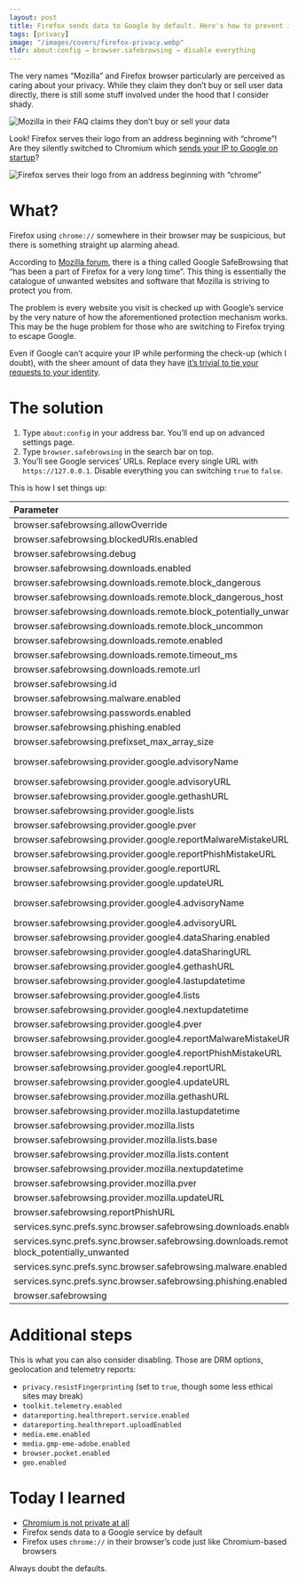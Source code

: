 ```yaml
---
layout: post
title: Firefox sends data to Google by default. Here's how to prevent it
tags: [privacy]
image: "/images/covers/firefox-privacy.webp"
tldr: about:config → browser.safebrowsing → disable everything
---
```


The very names “Mozilla” and Firefox browser particularly are perceived as caring about your privacy. While they claim they don’t buy or sell user data directly, there is still some stuff involved under the hood that I consider shady.

![Mozilla in their FAQ claims they don’t buy or sell your data](/blog/images/content/mozilla-business-model-4.webp)

Look! Firefox serves their logo from an address beginning with “chrome”! Are they silently switched to Chromium which [sends your IP to Google on startup](https://www.reddit.com/r/privacy/comments/34tc2f/how_safe_is_chromium_privacy_wise/cqxzhh8?utm_source=share&utm_medium=web2x&context=3)?

![Firefox serves their logo from an address beginning with “chrome”](/blog/images/content/hpcvvjf9iizfyh21vifa.jpg)

# What?

Firefox using `chrome://` somewhere in their browser may be suspicious, but there is something straight up alarming ahead.

According to [Mozilla forum](https://support.mozilla.org/en-US/questions/922449), there is a thing called Google SafeBrowsing that “has been a part of Firefox for a very long time”. This thing is essentially the catalogue of unwanted websites and software that Mozilla is striving to protect you from.

The problem is every website you visit is checked up with Google’s service by the very nature of how the aforementioned protection mechanism works. This may be the huge problem for those who are switching to Firefox trying to escape Google.

Even if Google can’t acquire your IP while performing the check-up (which I doubt), with the sheer amount of data they have [it’s trivial to tie your requests to your identity](https://arstechnica.com/tech-policy/2009/09/your-secrets-live-online-in-databases-of-ruin/).

# The solution

1. Type `about:config` in your address bar. You’ll end up on advanced settings page.
2. Type `browser.safebrowsing` in the search bar on top.
3. You’ll see Google services’ URLs. Replace every single URL with `https://127.0.0.1`. Disable everything you can switching `true` to `false`.

This is how I set things up:

| Parameter                                                                                  | Value                |
| :----------------------------------------------------------------------------------------- | :------------------- |
| browser.safebrowsing.allowOverride                                                         | false                |
| browser.safebrowsing.blockedURIs.enabled                                                   | false                |
| browser.safebrowsing.debug                                                                 | false                |
| browser.safebrowsing.downloads.enabled                                                     | false                |
| browser.safebrowsing.downloads.remote.block_dangerous                                      | false                |
| browser.safebrowsing.downloads.remote.block_dangerous_host                                 | false                |
| browser.safebrowsing.downloads.remote.block_potentially_unwanted                           | false                |
| browser.safebrowsing.downloads.remote.block_uncommon                                       | false                |
| browser.safebrowsing.downloads.remote.enabled                                              | false                |
| browser.safebrowsing.downloads.remote.timeout_ms                                           | 15000                |
| browser.safebrowsing.downloads.remote.url                                                  | https://127.0.0.1    |
| browser.safebrowsing.id                                                                    | null                 |
| browser.safebrowsing.malware.enabled                                                       | false                |
| browser.safebrowsing.passwords.enabled                                                     | false                |
| browser.safebrowsing.phishing.enabled                                                      | false                |
| browser.safebrowsing.prefixset_max_array_size                                              | 524288               |
| browser.safebrowsing.provider.google.advisoryName                                          | Google Safe Browsing |
| browser.safebrowsing.provider.google.advisoryURL                                           | https://127.0.0.1    |
| browser.safebrowsing.provider.google.gethashURL                                            | https://127.0.0.1    |
| browser.safebrowsing.provider.google.lists                                                 | **(empty list)**     |
| browser.safebrowsing.provider.google.pver                                                  | 2.2                  |
| browser.safebrowsing.provider.google.reportMalwareMistakeURL                               | https://127.0.0.1    |
| browser.safebrowsing.provider.google.reportPhishMistakeURL                                 | https://127.0.0.1    |
| browser.safebrowsing.provider.google.reportURL                                             | https://127.0.0.1    |
| browser.safebrowsing.provider.google.updateURL                                             | https://127.0.0.1    |
| browser.safebrowsing.provider.google4.advisoryName                                         | Google Safe Browsing |
| browser.safebrowsing.provider.google4.advisoryURL                                          | https://127.0.0.1    |
| browser.safebrowsing.provider.google4.dataSharing.enabled                                  | false                |
| browser.safebrowsing.provider.google4.dataSharingURL                                       | https://127.0.0.1    |
| browser.safebrowsing.provider.google4.gethashURL                                           | https://127.0.0.1    |
| browser.safebrowsing.provider.google4.lastupdatetime                                       | 1603739550029        |
| browser.safebrowsing.provider.google4.lists                                                | **(empty list)**     |
| browser.safebrowsing.provider.google4.nextupdatetime                                       | 1603741356029        |
| browser.safebrowsing.provider.google4.pver                                                 | 4                    |
| browser.safebrowsing.provider.google4.reportMalwareMistakeURL                              | https://127.0.0.1    |
| browser.safebrowsing.provider.google4.reportPhishMistakeURL                                | https://127.0.0.1    |
| browser.safebrowsing.provider.google4.reportURL                                            | https://127.0.0.1    |
| browser.safebrowsing.provider.google4.updateURL                                            | https://127.0.0.1    |
| browser.safebrowsing.provider.mozilla.gethashURL                                           | https://127.0.0.1    |
| browser.safebrowsing.provider.mozilla.lastupdatetime                                       | 1603739273301        |
| browser.safebrowsing.provider.mozilla.lists                                                | **(empty list)**     |
| browser.safebrowsing.provider.mozilla.lists.base                                           | moz-std              |
| browser.safebrowsing.provider.mozilla.lists.content                                        | moz-full             |
| browser.safebrowsing.provider.mozilla.nextupdatetime                                       | 1603742873301        |
| browser.safebrowsing.provider.mozilla.pver                                                 | 2.2                  |
| browser.safebrowsing.provider.mozilla.updateURL                                            | https://127.0.0.1    |
| browser.safebrowsing.reportPhishURL                                                        | https://127.0.0.1    |
| services.sync.prefs.sync.browser.safebrowsing.downloads.enabled                            | false                |
| services.sync.prefs.sync.browser.safebrowsing.downloads.remote. block_potentially_unwanted | false                |
| services.sync.prefs.sync.browser.safebrowsing.malware.enabled                              | false                |
| services.sync.prefs.sync.browser.safebrowsing.phishing.enabled                             | false                |
| browser.safebrowsing                                                                       | false                |

# Additional steps

This is what you can also consider disabling. Those are DRM options, geolocation and telemetry reports:

-  `privacy.resistFingerprinting` (set to `true`, though some less ethical sites may break)
-  `toolkit.telemetry.enabled`
-  `datareporting.healthreport.service.enabled`
-  `datareporting.healthreport.uploadEnabled`
-  `media.eme.enabled`
-  `media.gmp-eme-adobe.enabled`
-  `browser.pocket.enabled`
-  `geo.enabled`

# Today I learned

-  [Chromium is not private at all](https://www.reddit.com/r/privacy/comments/34tc2f/how_safe_is_chromium_privacy_wise/cqxzhh8?utm_source=share&utm_medium=web2x&context=3)
-  Firefox sends data to a Google service by default
-  Firefox uses `chrome://` in their browser’s code just like Chromium-based browsers

Always doubt the defaults.
